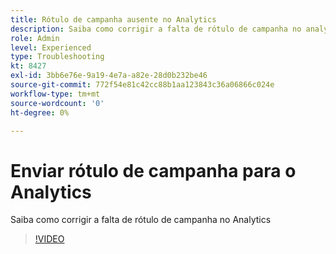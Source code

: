 ```yaml
---
title: Rótulo de campanha ausente no Analytics
description: Saiba como corrigir a falta de rótulo de campanha no analytics
role: Admin
level: Experienced
type: Troubleshooting
kt: 8427
exl-id: 3bb6e76e-9a19-4e7a-a82e-28d0b232be46
source-git-commit: 772f54e81c42cc88b1aa123843c36a06866c024e
workflow-type: tm+mt
source-wordcount: '0'
ht-degree: 0%

---
```


# Enviar rótulo de campanha para o Analytics

Saiba como corrigir a falta de rótulo de campanha no Analytics

>[!VIDEO](https://video.tv.adobe.com/v/335983?quality=12)
